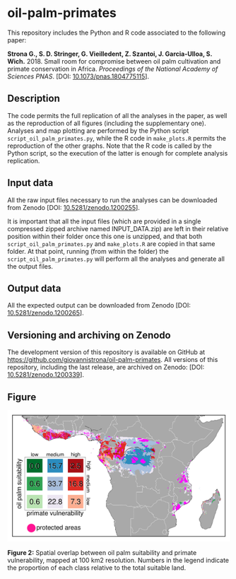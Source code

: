 # oil-palm-primates

This repository includes the Python and R code associated to the following paper:

**Strona G., S. D. Stringer, G. Vieilledent, Z. Szantoi, J. Garcia-Ulloa, S. Wich.** 2018. Small room for compromise between oil palm cultivation and primate conservation in Africa. _Proceedings of the National Academy of Sciences PNAS_. \[DOI: [10.1073/pnas.1804775115](https://doi.org/10.1073/pnas.1804775115)\].

## Description

The code permits the full replication of all the analyses in the paper, as well as the reproduction of all figures (including the supplementary one). Analyses and map plotting are performed by the Python script `script_oil_palm_primates.py`, while the R code in `make_plots.R` permits the reproduction
of the other graphs. Note that the R code is called by the Python script, so the execution of the latter is enough for complete analysis replication.

## Input data

All the raw input files necessary to run the analyses can be downloaded from Zenodo \[DOI: [10.5281/zenodo.1200255](https://doi.org/10.5281/zenodo.1200255)\].

It is important that all the input files (which are provided in a single compressed zipped archive named INPUT_DATA.zip) are left in their relative position within their folder once this one is unzipped, and that both `script_oil_palm_primates.py` and `make_plots.R` are copied in that same folder.
At that point, running (from within the folder) the `script_oil_palm_primates.py` will perform all the analyses and generate all the output files. 

## Output data

All the expected output can be downloaded from Zenodo \[DOI: [10.5281/zenodo.1200265](https://doi.org/10.5281/zenodo.1200265)\].

## Versioning and archiving on Zenodo

The development version of this repository is available on GitHub at https://github.com/giovannistrona/oil-palm-primates. All versions of this repository, including the last release, are archived on Zenodo: \[DOI: [10.5281/zenodo.1200339](https://doi.org/10.5281/zenodo.1200339)\].

## Figure

![](figure2.png)

**Figure 2:**  Spatial overlap between oil palm suitability and primate vulnerability, mapped at 100 km2 resolution. Numbers in the legend indicate the proportion of each class relative to the total suitable land.
